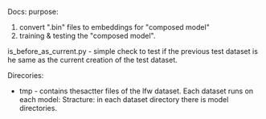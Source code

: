 Docs:
purpose:
1) convert ".bin" files to embeddings for "composed model"
2) training & testing the "composed model".

is_before_as_current.py - simple check to test if the previous test dataset is he same as the current creation of the test dataset.

Direcories:
* tmp - contains thesactter files of the lfw dataset. Each dataset runs on each model:
  Stracture: in each dataset directory there is model directories.
